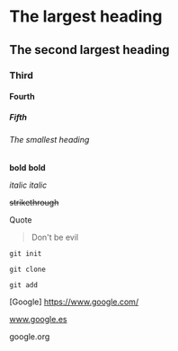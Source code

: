 # The largest heading
## The second largest heading
### Third
#### Fourth
##### Fifth
###### The smallest heading

**bold**
__bold__

*italic*
_italic_

~~strikethrough~~

Quote
> Don't be evil

```
git init
```

``
git clone
``

``
git add
``

[Google] https://www.google.com/

www.google.es

google.org
